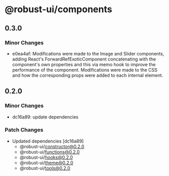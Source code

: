 # @robust-ui/components

## 0.3.0

### Minor Changes

- e0ea4af: Modifications were made to the Image and Slider components, adding React's ForwardRefExoticComponent concatenating with the component's own properties and this via memo hook to improve the performance of the component. Modifications were made to the CSS and how the corresponding props were added to each internal element.

## 0.2.0

### Minor Changes

- dc16a89: update dependencies

### Patch Changes

- Updated dependencies [dc16a89]
  - @robust-ui/constructor@0.2.0
  - @robust-ui/functions@0.2.0
  - @robust-ui/hooks@0.2.0
  - @robust-ui/theme@0.2.0
  - @robust-ui/tools@0.2.0
